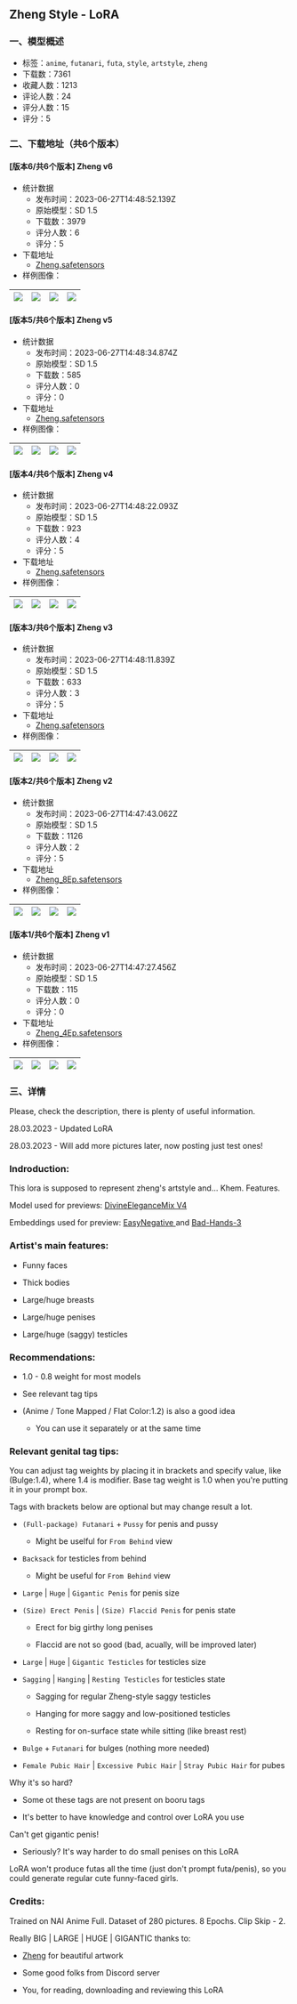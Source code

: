 ## Zheng Style - LoRA
### 一、模型概述

- 标签：`anime`, `futanari`, `futa`, `style`, `artstyle`, `zheng`
- 下载数：7361
- 收藏人数：1213
- 评论人数：24
- 评分人数：15
- 评分：5

### 二、下载地址（共6个版本）

#### [版本6/共6个版本] Zheng v6

- 统计数据
  - 发布时间：2023-06-27T14:48:52.139Z
  - 原始模型：SD 1.5
  - 下载数：3979
  - 评分人数：6
  - 评分：5
- 下载地址
  - [Zheng.safetensors](https://civitai.com/api/download/models/39348)
- 样例图像：

| <img src="https://image.civitai.com/xG1nkqKTMzGDvpLrqFT7WA/cb2b1201-8873-40b6-54af-95fb94114700/width=450/435785.jpeg" /> | <img src="https://image.civitai.com/xG1nkqKTMzGDvpLrqFT7WA/e255bb84-3ca3-4e0f-6ea5-bd7d0e30e900/width=450/441246.jpeg" /> | <img src="https://image.civitai.com/xG1nkqKTMzGDvpLrqFT7WA/857c749b-97bb-492d-a72e-76ce73d42a00/width=450/441248.jpeg" /> | <img src="https://image.civitai.com/xG1nkqKTMzGDvpLrqFT7WA/a626df3f-80d7-4550-b0ff-c24eb3404100/width=450/435825.jpeg" /> |
| ---- | ---- | ---- | ---- |

#### [版本5/共6个版本] Zheng v5

- 统计数据
  - 发布时间：2023-06-27T14:48:34.874Z
  - 原始模型：SD 1.5
  - 下载数：585
  - 评分人数：0
  - 评分：0
- 下载地址
  - [Zheng.safetensors](https://civitai.com/api/download/models/29558)
- 样例图像：

| <img src="https://image.civitai.com/xG1nkqKTMzGDvpLrqFT7WA/15601f3f-c366-4c3d-a1c8-d91093be3400/width=450/334380.jpeg" /> | <img src="https://image.civitai.com/xG1nkqKTMzGDvpLrqFT7WA/77758549-fa2c-4d07-d53c-274085e19100/width=450/334378.jpeg" /> | <img src="https://image.civitai.com/xG1nkqKTMzGDvpLrqFT7WA/5ad845bc-51c7-4e00-49fe-991278f24400/width=450/334379.jpeg" /> | <img src="https://image.civitai.com/xG1nkqKTMzGDvpLrqFT7WA/80b894f0-a50c-43ae-82a8-501bc503c600/width=450/334377.jpeg" /> |
| ---- | ---- | ---- | ---- |

#### [版本4/共6个版本] Zheng v4

- 统计数据
  - 发布时间：2023-06-27T14:48:22.093Z
  - 原始模型：SD 1.5
  - 下载数：923
  - 评分人数：4
  - 评分：5
- 下载地址
  - [Zheng.safetensors](https://civitai.com/api/download/models/30848)
- 样例图像：

| <img src="https://image.civitai.com/xG1nkqKTMzGDvpLrqFT7WA/3a7d513b-8852-4683-6c9d-0d5f5216e100/width=450/350478.jpeg" /> | <img src="https://image.civitai.com/xG1nkqKTMzGDvpLrqFT7WA/49fa67b9-0ddd-44fa-5a10-5193872dbe00/width=450/350477.jpeg" /> | <img src="https://image.civitai.com/xG1nkqKTMzGDvpLrqFT7WA/edfbbe1e-a702-435b-e495-3936fa3cb900/width=450/350476.jpeg" /> | <img src="https://image.civitai.com/xG1nkqKTMzGDvpLrqFT7WA/5be579f3-0285-4c8d-ae52-62d171e0ca00/width=450/350475.jpeg" /> |
| ---- | ---- | ---- | ---- |

#### [版本3/共6个版本] Zheng v3

- 统计数据
  - 发布时间：2023-06-27T14:48:11.839Z
  - 原始模型：SD 1.5
  - 下载数：633
  - 评分人数：3
  - 评分：5
- 下载地址
  - [Zheng.safetensors](https://civitai.com/api/download/models/28394)
- 样例图像：

| <img src="https://image.civitai.com/xG1nkqKTMzGDvpLrqFT7WA/4ad914ee-9ee2-45be-bee8-b254311fca00/width=450/325742.jpeg" /> | <img src="https://image.civitai.com/xG1nkqKTMzGDvpLrqFT7WA/2452ebbb-6145-46f1-208d-301f7083d200/width=450/325741.jpeg" /> | <img src="https://image.civitai.com/xG1nkqKTMzGDvpLrqFT7WA/f9e7daf7-8725-4196-47e2-59ae99461700/width=450/319679.jpeg" /> | <img src="https://image.civitai.com/xG1nkqKTMzGDvpLrqFT7WA/7a96d078-f206-4c69-e196-9e015a0d5100/width=450/319678.jpeg" /> |
| ---- | ---- | ---- | ---- |

#### [版本2/共6个版本] Zheng v2

- 统计数据
  - 发布时间：2023-06-27T14:47:43.062Z
  - 原始模型：SD 1.5
  - 下载数：1126
  - 评分人数：2
  - 评分：5
- 下载地址
  - [Zheng_8Ep.safetensors](https://civitai.com/api/download/models/13072)
- 样例图像：

| <img src="https://image.civitai.com/xG1nkqKTMzGDvpLrqFT7WA/5fa7ceac-18fb-4ca7-63da-388fb2204d00/width=450/126029.jpeg" /> | <img src="https://image.civitai.com/xG1nkqKTMzGDvpLrqFT7WA/7d21fb3e-4b57-459c-7090-d163bd23f400/width=450/126033.jpeg" /> | <img src="https://image.civitai.com/xG1nkqKTMzGDvpLrqFT7WA/972b88c1-1bbd-4801-1ab1-b9bff39b5700/width=450/126032.jpeg" /> | <img src="https://image.civitai.com/xG1nkqKTMzGDvpLrqFT7WA/adc1be2a-17f7-44e2-25f9-4a47e1ab0c00/width=450/126031.jpeg" /> |
| ---- | ---- | ---- | ---- |

#### [版本1/共6个版本] Zheng v1

- 统计数据
  - 发布时间：2023-06-27T14:47:27.456Z
  - 原始模型：SD 1.5
  - 下载数：115
  - 评分人数：0
  - 评分：0
- 下载地址
  - [Zheng_4Ep.safetensors](https://civitai.com/api/download/models/13073)
- 样例图像：

| <img src="https://image.civitai.com/xG1nkqKTMzGDvpLrqFT7WA/f4577842-1616-482f-aa9e-76a6589f2b00/width=450/126038.jpeg" /> | <img src="https://image.civitai.com/xG1nkqKTMzGDvpLrqFT7WA/9f81d4a2-9bb4-4fc9-33b4-d12f975dc800/width=450/126037.jpeg" /> | <img src="https://image.civitai.com/xG1nkqKTMzGDvpLrqFT7WA/1e97063b-afa5-4282-de6b-5a5152227400/width=450/126036.jpeg" /> | <img src="https://image.civitai.com/xG1nkqKTMzGDvpLrqFT7WA/75b1b026-6f2e-497b-2fa1-51f8d8d30a00/width=450/126035.jpeg" /> |
| ---- | ---- | ---- | ---- |


### 三、详情
<p>Please, check the description, there is plenty of useful information.</p><p></p><p>28.03.2023 - Updated LoRA</p><p>28.03.2023 - Will add more pictures later, now posting just test ones!</p><p></p><h3>Indroduction:</h3><p>This lora is supposed to represent zheng's artstyle and... Khem. Features.</p><p>Model used for previews: <a target="_blank" rel="ugc" href="https://civitai.com/models/6174/divineelegancemix">DivineEleganceMix V4</a></p><p>Embeddings used for preview: <a target="_blank" rel="ugc" href="https://civitai.com/models/7808/easynegative">EasyNegative </a>and <a target="_blank" rel="ugc" href="https://huggingface.co/Cordeliya/animefull-latest/resolve/main/bad-hands-3.pt">Bad-Hands-3</a></p><p></p><h3>Artist's main features:</h3><ul><li><p>Funny faces</p></li><li><p>Thick bodies</p></li><li><p>Large/huge breasts</p></li><li><p>Large/huge penises</p></li><li><p>Large/huge (saggy) testicles</p></li></ul><p></p><h3>Recommendations:</h3><ul><li><p>1.0 - 0.8 weight for most models</p></li><li><p>See relevant tag tips</p></li><li><p>(Anime / Tone Mapped / Flat Color:1.2) is also a good idea</p><ul><li><p>You can use it separately or at the same time</p></li></ul></li></ul><p></p><h3>Relevant genital tag tips:</h3><p>You can adjust tag weights by placing it in brackets and specify value, like (Bulge:1.4), where 1.4 is modifier. Base tag weight is 1.0 when you're putting it in your prompt box.</p><p>Tags with brackets below are optional but may change result a lot.</p><ul><li><p><code>(Full-package) Futanari</code> + <code>Pussy</code> for penis and pussy</p><ul><li><p>Might be uselful for <code>From Behind</code> view</p></li></ul></li><li><p><code>Backsack</code> for testicles from behind</p><ul><li><p>Might be useful for <code>From Behind</code> view</p></li></ul></li><li><p><code>Large</code> | <code>Huge</code> | <code>Gigantic Penis</code> for penis size</p></li><li><p><code>(Size) Erect Penis</code> | <code>(Size) Flaccid Penis</code> for penis state</p><ul><li><p>Erect for big girthy long penises</p></li><li><p>Flaccid are not so good (bad, acually, will be improved later)</p></li></ul></li><li><p><code>Large</code> | <code>Huge</code> | <code>Gigantic Testicles</code> for testicles size</p></li><li><p><code>Sagging</code> | <code>Hanging</code> | <code>Resting Testicles</code> for testicles state</p><ul><li><p>Sagging for regular Zheng-style saggy testicles</p></li><li><p>Hanging for more saggy and low-positioned testicles</p></li><li><p>Resting for on-surface state while sitting (like breast rest)</p></li></ul></li><li><p><code>Bulge</code> + <code>Futanari</code> for bulges (nothing more needed)</p></li><li><p><code>Female Pubic Hair</code> | <code>Excessive Pubic Hair</code> | <code>Stray Pubic Hair</code> for pubes</p></li></ul><p></p><p>Why it's so hard?</p><ul><li><p>Some ot these tags are not present on booru tags</p></li><li><p>It's better to have knowledge and control over LoRA you use</p></li></ul><p>Can't get gigantic penis!</p><ul><li><p>Seriously? It's way harder to do small penises on this LoRA</p></li></ul><p></p><p>LoRA won't produce futas all the time (just don't prompt futa/penis), so you could generate regular cute funny-faced girls.</p><p></p><h3>Credits:</h3><p></p><p>Trained on NAI Anime Full. Dataset of 280 pictures. 8 Epochs. Clip Skip - 2.</p><p></p><p>Really BIG | LARGE | HUGE | GIGANTIC thanks to:</p><p></p><ul><li><p><a target="_blank" rel="ugc" href="https://www.patreon.com/zheng">Zheng</a> for beautiful artwork</p></li><li><p>Some good folks from Discord server</p></li><li><p>You, for reading, downloading and reviewing this LoRA</p></li></ul>